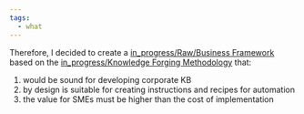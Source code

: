 ```yaml
---
tags:
  - what
---
```


Therefore, I decided to create a [in_progress/Raw/Business Framework](..\in_progress\Raw\Business%20Framework.md) based on the [in_progress/Knowledge Forging Methodology](..\in_progress\Knowledge%20Forging%20Methodology.md) that:

1. would be sound for developing corporate KB
1. by design is suitable for creating instructions and recipes for automation
1. the value for SMEs must be higher than the cost of implementation
